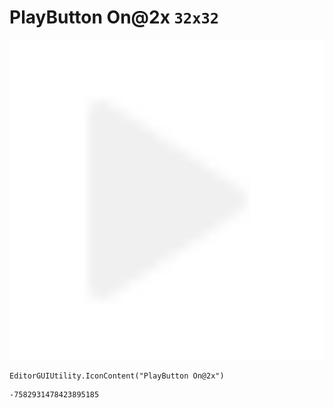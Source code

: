 # PlayButton On@2x `32x32`
<img src="/img/PlayButton%20On@2x.png" width=512 height=512>

``` CSharp
EditorGUIUtility.IconContent("PlayButton On@2x")
```
```
-7582931478423895185
```
